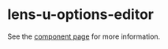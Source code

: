 # lens-u-options-editor

See the [component page](http://nishacodes.github.io/lens-u-options-editor) for more information.
